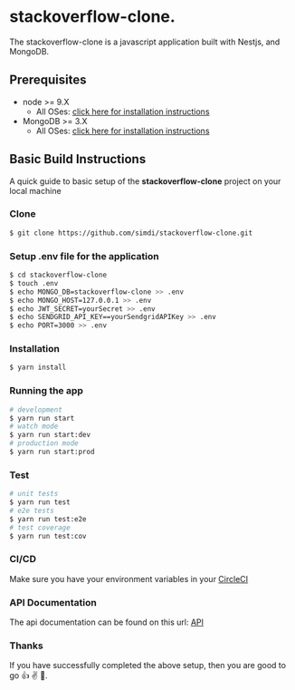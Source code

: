# stackoverflow-clone.
The stackoverflow-clone is a javascript application built with Nestjs, and MongoDB.

## Prerequisites
* node >= 9.X
  * All OSes: [click here for installation instructions](https://nodejs.org/en/download/)
* MongoDB >= 3.X
  * All OSes: [click here for installation instructions](https://www.mongodb.com/download-center/community)

## Basic Build Instructions

A quick guide to basic setup of the **stackoverflow-clone** project on your local machine

### Clone
```sh
$ git clone https://github.com/simdi/stackoverflow-clone.git
```

### Setup .env file for the application
```bash
$ cd stackoverflow-clone 
$ touch .env
$ echo MONGO_DB=stackoverflow-clone >> .env
$ echo MONGO_HOST=127.0.0.1 >> .env
$ echo JWT_SECRET=yourSecret >> .env
$ echo SENDGRID_API_KEY==yourSendgridAPIKey >> .env
$ echo PORT=3000 >> .env
```

### Installation

```bash
$ yarn install
```

### Running the app

```bash
# development
$ yarn run start
# watch mode
$ yarn run start:dev
# production mode
$ yarn run start:prod
```

### Test

```bash
# unit tests
$ yarn run test
# e2e tests
$ yarn run test:e2e
# test coverage
$ yarn run test:cov
```

### CI/CD
Make sure you have your environment variables in your [CircleCI](https://circleci.com)

### API Documentation
The api documentation can be found on this url: [API](http://localhost:3000/api/v1/docs)

### Thanks
If you have successfully completed the above setup, then you are good to go :+1: :v: :clap:.
